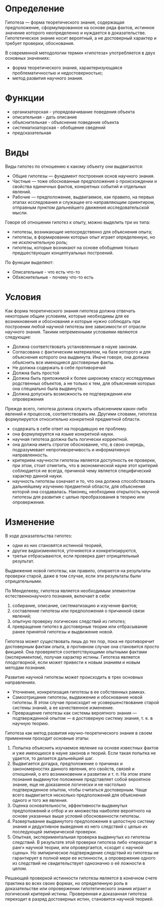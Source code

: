 # Определение

Гипотеза — форма теоретического знания, содержащая предположение, сформулированное на основе ряда фактов, истинное значение которого неопределенно и нуждается в доказательстве. Гипотетическое знание носит вероятный, а не достоверный характер и требует проверки, обоснования.

В современной методологии термин «гипотеза» употребляется в двух основных значениях:
- форма теоретического знания, характеризующаяся проблематичностью и недостоверностью;
- метод развития научного знания.

# Функции

- организаторская - упорядовачивание поведения объекта
- описательная - дать описание
- объяснительная - объяснение поведение объекта
- систематизаторская - обобщение сведений
- предсказательная

# Виды

Виды гипотез по отношению к какому объекту они выдвигаются:
- Общие гипотезы — фундамент построения основ научного знания.
- Частные — тоже обоснованные предположения о происхождении и свойства единичных фактов, конкретных событий и отдельных явлений.
- Рабочие — предположение, выдвигаемое, как правило, на первых этапах исследования и служащее его направляющим ориентиром, отправным пунктом дальнейшего движения исследовательской мысли.

Говоря об отношении гипотез к опыту, можно выделить три их типа:
- гипотезы, возникающие непосредственно для объяснения опыта;
- гипотезы, в формировании которых опыт играет определенную, но не исключительную роль;
- гипотезы, которые возникают на основе обобщения только предшествующих концептуальных построений.

По функции выделяют:
- Описательные - что есть что-то
- Обхяснительные - почему что-то есть

# Условия

Как форма теоретического знания гипотеза должна отвечать некоторым общим условиям, которые необходимы для ее возникновения и обоснования и которые нужно соблюдать при построении любой научной гипотезы вне зависимости от отрасли научного знания. Такими непременными условиями являются следующие:
- Должна соответствовать установленным в науке законам.
- Согласована с фактическим материалом, на базе которого и для объяснения которого она выдвинута. Иначе говоря, она должна объяснить все имеющиеся достоверные факты.
- Не должна содержать в себе противоречий
- Должна быть простой
- Должна быть приложимой к более широкому классу исследуемых родственных объектов, а не только к тем, для объяснения которых она специально была выдвинута.
- Должна допускать возможность ее подтверждения или опровержения

Прежде всего, гипотеза должна служить объяснением каких-либо явлений и процессов, соответствовать им. Другими словами, гипотеза формулируется относительно конкретной предметной области. 
- содержать в себе ответ на породившую ее проблему. 
- она формулируется на языке конкретной науки. 
- научная гипотеза должна быть логически корректной. 
- она должна иметь строгое обоснование, что, в свою очередь, подразумевает непротиворечивость и информативную направленность. 
- критерием научности гипотезы является доступность ее проверки, при этом, стоит отметить, что в экономической науке этот критерий соблюдается не всегда, причиной чему является специфический характер данной науки. 
- научность гипотезы означает и то, что она должна способствовать дальнейшему изучению предметной области, для объяснения которой она создавалась. Наконец, необходима открытость научной гипотезы для развития с целью преобразования в теорию или опровержения. 

# Изменение

В ходе доказательства гипотез:
- одни из них становятся истинной теорией,
- другие видоизменяются, уточняются и конкретизируются,
- третьи отбрасываются, если проверка дает отрицательный результат.

Выдвижение новой гипотезы, как правило, опирается на результаты проверки старой, даже в том случае, если эти результаты были отрицательными.

По Менделееву, гипотеза является необходимым элементом естественнонаучного познания, включает в себя:
1. собирание, описание, систематизацию и изучение фактов;
2. составление гипотезы или предположения о причинной связи явлений;
3. опытную проверку логических следствий из гипотез;
4. превращение гипотез в достоверные теории или отбрасывание ранее принятой гипотезы и выдвижение новой.

Гипотеза может существовать лишь до тех пор, пока не противоречит достоверным фактам опыта, в противном случае она становится просто фикцией. Она проверяется соответствующими опытными фактами (экспериментом), получая характер истины. Гипотеза является плодотворной, если может привести к новым знаниям и новым методам познания.

Развитие научной гипотезы может происходить в трех основных направлениях.
- Уточнение, конкретизация гипотезы в ее собственных рамках.
- Самоотрицание гипотезы, выдвижение и обоснование новой гипотезы. В этом случае происходит не усовершенствование старой системы знаний, а ее качественное изменение.
- Превращение гипотезы как системы вероятного знания — подтвержденной опытом — в достоверную систему знания, т. е. в научную теорию.

Гипотеза как метод развития научно-теоретического знания в своем применении проходит основные этапы:
1. Попытка объяснить изучаемое явление на основе известных фактов и уже имеющихся в науке законов и теорий. Если такая попытка не удается, то делается дальнейший шаг.
2. Выдвигается догадка, предположение о причинах и закономерностях данного явления, его свойств, связей и отношений, о его возникновении и развитии и т. п. На этом этапе познания выдвинутое положение представляет собой вероятное знание, еще не доказанное логически и не настолько подтвержденное опытом, чтобы считаться достоверным. Чаще всего выдвигается несколько предположений для объяснения одного и того же явления.
3. Оценка основательности, эффективности выдвинутых предположений и отбор и их множества наиболее вероятного на основе указанных выше условий обоснованности гипотезы.
4. Развертывание выдвинутого предположения в целостную систему знания и дедуктивное выведение из него следствий с целью их последующей эмпирической проверки.
5. Опытная, экспериментальная проверка выдвинутых из гипотезы следствий. В результате этой проверки гипотеза либо «переходит в ранг» научной теории, или опровергается, «сходит с научной сцены». Но эмпирическое подтверждение следствий из гипотезы не гарантирует в полной мере ее истинности, а опровержение одного из следствий не свидетельствует однозначно о её ложности в целом.

Решающей проверкой истинности гипотезы является в конечном счете практика во всех своих формах, но определенную роль в доказательстве или опровержении гипотетического знания играет и логический критерий истины. Проверенная и доказанная гипотеза переходит в разряд достоверных истин, становится научной теорией.